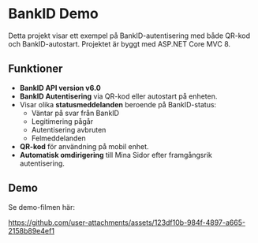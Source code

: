 # BankID Demo

Detta projekt visar ett exempel på BankID-autentisering med både QR-kod och BankID-autostart. Projektet är byggt med ASP.NET Core MVC 8.

## Funktioner

- **BankID API version v6.0**
- **BankID Autentisering** via QR-kod eller autostart på enheten.
- Visar olika **statusmeddelanden** beroende på BankID-status:
  - Väntar på svar från BankID
  - Legitimering pågår
  - Autentisering avbruten
  - Felmeddelanden
- **QR-kod** för användning på mobil enhet.
- **Automatisk omdirigering** till Mina Sidor efter framgångsrik autentisering.

## Demo

Se demo-filmen här:

https://github.com/user-attachments/assets/123df10b-984f-4897-a665-2158b89e4ef1






